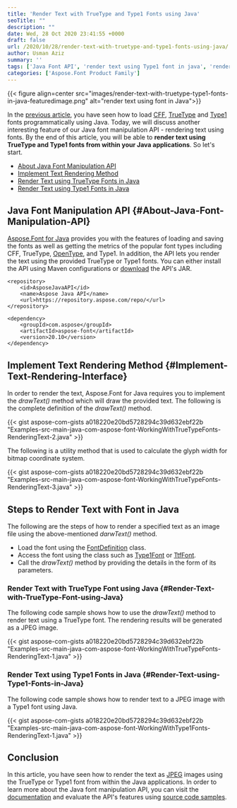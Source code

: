 ```yaml
---
title: 'Render Text with TrueType and Type1 Fonts using Java'
seoTitle: ""
description: ""
date: Wed, 28 Oct 2020 23:41:55 +0000
draft: false
url: /2020/10/28/render-text-with-truetype-and-type1-fonts-using-java/
author: Usman Aziz
summary: ''
tags: ['Java Font API', 'render text using Type1 font in java', 'render text using fonts in java', 'render text using truetype font in java']
categories: ['Aspose.Font Product Family']
---
```




{{< figure align=center src="images/render-text-with-truetype-type1-fonts-in-java-featuredimage.png" alt="render text using font in Java">}}


In the [previous article][1], you have seen how to load [CFF][2], [TrueType][3] and [Type1][4] fonts programmatically using Java. Today, we will discuss another interesting feature of our Java font manipulation API - rendering text using fonts. By the end of this article, you will be able to **render text using TrueType and Type1 fonts from within your Java applications**. So let's start.

*   [About Java Font Manipulation API][5]
*   [Implement Text Rendering Method][6]
*   [Render Text using TrueType Fonts in Java][7]
*   [Render Text using Type1 Fonts in Java][8]

## Java Font Manipulation API {#About-Java-Font-Manipulation-API}

[Aspose.Font for Java][9] provides you with the features of loading and saving the fonts as well as getting the metrics of the popular font types including CFF, TrueType, [OpenType][10], and Type1. In addition, the API lets you render the text using the provided TrueType or Type1 fonts. You can either install the API using Maven configurations or [download][11] the API's JAR.

```
<repository>
    <id>AsposeJavaAPI</id>
    <name>Aspose Java API</name>
    <url>https://repository.aspose.com/repo/</url>
</repository>
```
```
<dependency>
    <groupId>com.aspose</groupId>
    <artifactId>aspose-font</artifactId>
    <version>20.10</version>
</dependency>
```

## Implement Text Rendering Method {#Implement-Text-Rendering-Interface}

In order to render the text, Aspose.Font for Java requires you to implement the _drawText()_ method which will draw the provided text. The following is the complete definition of the _drawText()_ method.

{{< gist aspose-com-gists a018220e20bd5728294c39d632ebf22b "Examples-src-main-java-com-aspose-font-WorkingWithTrueTypeFonts-RenderingText-2.java" >}}

The following is a utility method that is used to calculate the glyph width for bitmap coordinate system.

{{< gist aspose-com-gists a018220e20bd5728294c39d632ebf22b "Examples-src-main-java-com-aspose-font-WorkingWithTrueTypeFonts-RenderingText-3.java" >}}

## Steps to Render Text with Font in Java

The following are the steps of how to render a specified text as an image file using the above-mentioned _darwText()_ method.

*   Load the font using the [FontDefinition][12] class.
*   Access the font using the class such as [Type1Font][13] or [TtfFont][14].
*   Call the _drawText()_ method by providing the details in the form of its parameters.

### Render Text with TrueType Font using Java {#Render-Text-with-TrueType-Font-using-Java}

The following code sample shows how to use the _drawText()_ method to render text using a TrueType font. The rendering results will be generated as a JPEG image.

{{< gist aspose-com-gists a018220e20bd5728294c39d632ebf22b "Examples-src-main-java-com-aspose-font-WorkingWithTrueTypeFonts-RenderingText-1.java" >}}

### Render Text using Type1 Fonts in Java {#Render-Text-using-Type1-Fonts-in-Java}

The following code sample shows how to render text to a JPEG image with a Type1 font using Java.

{{< gist aspose-com-gists a018220e20bd5728294c39d632ebf22b "Examples-src-main-java-com-aspose-font-WorkingWithType1Fonts-RenderingText-1.java" >}}

## Conclusion

In this article, you have seen how to render the text as [JPEG][15] images using the TrueType or Type1 font from within the Java applications. In order to learn more about the Java font manipulation API, you can visit the [documentation][16] and evaluate the API's features using [source code samples][17].




[1]: https://blog.aspose.com/2020/10/27/work-with-cff-truetype-and-type1-fonts-using-java/
[2]: https://docs.fileformat.com/font/cff/
[3]: https://docs.fileformat.com/font/ttf/
[4]: https://docs.fileformat.com/font/type1/
[5]: #About-Java-Font-Manipulation-API
[6]: #Implement-Text-Rendering-Interface
[7]: #Render-Text-with-TrueType-Font-using-Java
[8]: #Render-Text-using-Type1-Fonts-in-Java
[9]: https://products.aspose.com/font/java
[10]: https://docs.fileformat.com/font/otf/
[11]: https://downloads.aspose.com/font/java
[12]: https://apireference.aspose.com/font/java/com.aspose.font/FontDefinition
[13]: https://apireference.aspose.com/font/java/com.aspose.font/Type1Font
[14]: https://apireference.aspose.com/font/java/com.aspose.font/TtfFont
[15]: https://docs.fileformat.com/image/jpeg/
[16]: https://docs.aspose.com/font/java/getting-started/
[17]: https://github.com/aspose-font/Aspose.Font-for-Java





